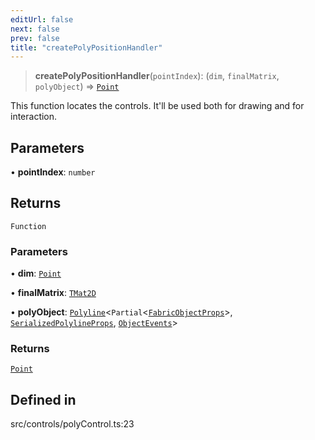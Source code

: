 ```yaml
---
editUrl: false
next: false
prev: false
title: "createPolyPositionHandler"
---
```


> **createPolyPositionHandler**(`pointIndex`): (`dim`, `finalMatrix`, `polyObject`) => [`Point`](/api/classes/point/)

This function locates the controls.
It'll be used both for drawing and for interaction.

## Parameters

• **pointIndex**: `number`

## Returns

`Function`

### Parameters

• **dim**: [`Point`](/api/classes/point/)

• **finalMatrix**: [`TMat2D`](/api/type-aliases/tmat2d/)

• **polyObject**: [`Polyline`](/api/classes/polyline/)\<`Partial`\<[`FabricObjectProps`](/api/interfaces/fabricobjectprops/)\>, [`SerializedPolylineProps`](/api/interfaces/serializedpolylineprops/), [`ObjectEvents`](/api/interfaces/objectevents/)\>

### Returns

[`Point`](/api/classes/point/)

## Defined in

src/controls/polyControl.ts:23
